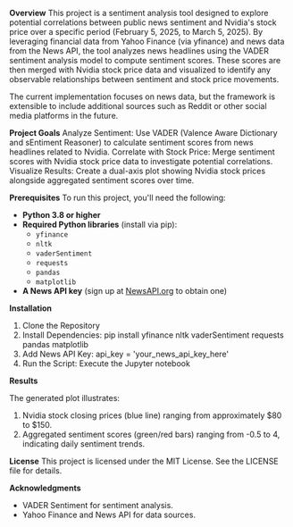 **Overview**
This project is a sentiment analysis tool designed to explore potential correlations between public news sentiment and Nvidia's stock price over a specific period (February 5, 2025, to March 5, 2025). By leveraging financial data from Yahoo Finance (via yfinance) and news data from the News API, the tool analyzes news headlines using the VADER sentiment analysis model to compute sentiment scores. These scores are then merged with Nvidia stock price data and visualized to identify any observable relationships between sentiment and stock price movements.

The current implementation focuses on news data, but the framework is extensible to include additional sources such as Reddit or other social media platforms in the future.

**Project Goals**
Analyze Sentiment: Use VADER (Valence Aware Dictionary and sEntiment Reasoner) to calculate sentiment scores from news headlines related to Nvidia.
Correlate with Stock Price: Merge sentiment scores with Nvidia stock price data to investigate potential correlations.
Visualize Results: Create a dual-axis plot showing Nvidia stock prices alongside aggregated sentiment scores over time.

**Prerequisites**
To run this project, you'll need the following:

- **Python 3.8 or higher**
- **Required Python libraries** (install via pip):
  - `yfinance`
  - `nltk`
  - `vaderSentiment`
  - `requests`
  - `pandas`
  - `matplotlib`
- **A News API key** (sign up at [NewsAPI.org](https://newsapi.org) to obtain one)

**Installation**
  1. Clone the Repository
  2. Install Dependencies: pip install yfinance nltk vaderSentiment requests pandas matplotlib
  3. Add News API Key: api_key = 'your_news_api_key_here'
  4. Run the Script: Execute the Jupyter notebook

**Results**

The generated plot illustrates:
1. Nvidia stock closing prices (blue line) ranging from approximately $80 to $150.
2. Aggregated sentiment scores (green/red bars) ranging from -0.5 to 4, indicating daily sentiment trends.

**License**
This project is licensed under the MIT License. See the LICENSE file for details.

**Acknowledgments**
- VADER Sentiment for sentiment analysis.
- Yahoo Finance and News API for data sources.
  
